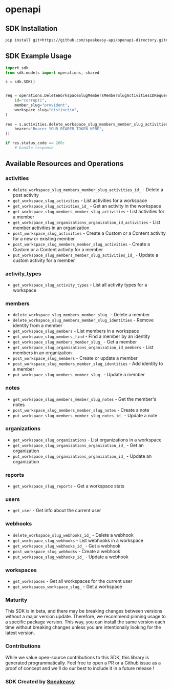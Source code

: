 # openapi

<!-- Start SDK Installation -->
## SDK Installation

```bash
pip install git+https://github.com/speakeasy-api/openapi-directory.git#subdirectory=SDKs/orbit.love/v1/python
```
<!-- End SDK Installation -->

## SDK Example Usage
<!-- Start SDK Example Usage -->
```python
import sdk
from sdk.models import operations, shared

s = sdk.SDK()


req = operations.DeleteWorkspaceSlugMembersMemberSlugActivitiesIDRequest(
    id="corrupti",
    member_slug="provident",
    workspace_slug="distinctio",
)
    
res = s.activities.delete_workspace_slug_members_member_slug_activities_id_(req, operations.DeleteWorkspaceSlugMembersMemberSlugActivitiesIDSecurity(
    bearer="Bearer YOUR_BEARER_TOKEN_HERE",
))

if res.status_code == 200:
    # handle response
```
<!-- End SDK Example Usage -->

<!-- Start SDK Available Operations -->
## Available Resources and Operations


### activities

* `delete_workspace_slug_members_member_slug_activities_id_` - Delete a post activity
* `get_workspace_slug_activities` - List activities for a workspace
* `get_workspace_slug_activities_id_` - Get an activity in the workspace
* `get_workspace_slug_members_member_slug_activities` - List activities for a member
* `get_workspace_slug_organizations_organization_id_activities` - List member activities in an organization
* `post_workspace_slug_activities` - Create a Custom or a Content activity for a new or existing member
* `post_workspace_slug_members_member_slug_activities` - Create a Custom or a Content activity for a member
* `put_workspace_slug_members_member_slug_activities_id_` - Update a custom activity for a member

### activity_types

* `get_workspace_slug_activity_types` - List all activity types for a workspace

### members

* `delete_workspace_slug_members_member_slug_` - Delete a member
* `delete_workspace_slug_members_member_slug_identities` - Remove identity from a member
* `get_workspace_slug_members` - List members in a workspace
* `get_workspace_slug_members_find` - Find a member by an identity
* `get_workspace_slug_members_member_slug_` - Get a member
* `get_workspace_slug_organizations_organization_id_members` - List members in an organization
* `post_workspace_slug_members` - Create or update a member
* `post_workspace_slug_members_member_slug_identities` - Add identity to a member
* `put_workspace_slug_members_member_slug_` - Update a member

### notes

* `get_workspace_slug_members_member_slug_notes` - Get the member's notes
* `post_workspace_slug_members_member_slug_notes` - Create a note
* `put_workspace_slug_members_member_slug_notes_id_` - Update a note

### organizations

* `get_workspace_slug_organizations` - List organizations in a workspace
* `get_workspace_slug_organizations_organization_id_` - Get an organization
* `put_workspace_slug_organizations_organization_id_` - Update an organization

### reports

* `get_workspace_slug_reports` - Get a workspace stats

### users

* `get_user` - Get info about the current user

### webhooks

* `delete_workspace_slug_webhooks_id_` - Delete a webhook
* `get_workspace_slug_webhooks` - List webhooks in a workspace
* `get_workspace_slug_webhooks_id_` - Get a webhook
* `post_workspace_slug_webhooks` - Create a webhook
* `put_workspace_slug_webhooks_id_` - Update a webhook

### workspaces

* `get_workspaces` - Get all workspaces for the current user
* `get_workspaces_workspace_slug_` - Get a workspace
<!-- End SDK Available Operations -->

### Maturity

This SDK is in beta, and there may be breaking changes between versions without a major version update. Therefore, we recommend pinning usage
to a specific package version. This way, you can install the same version each time without breaking changes unless you are intentionally
looking for the latest version.

### Contributions

While we value open-source contributions to this SDK, this library is generated programmatically.
Feel free to open a PR or a Github issue as a proof of concept and we'll do our best to include it in a future release !

### SDK Created by [Speakeasy](https://docs.speakeasyapi.dev/docs/using-speakeasy/client-sdks)
